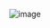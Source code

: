 ![image](https://user-images.githubusercontent.com/89120960/229256893-b68b2e24-208a-45b7-87f1-f5a05e6e09be.png)
